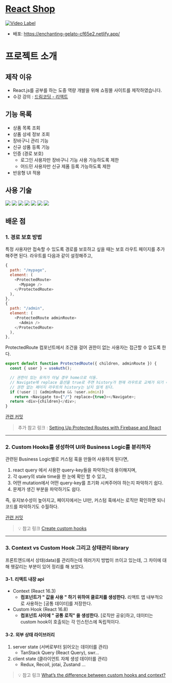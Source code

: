 # [React Shop](https://enchanting-gelato-cf65e2.netlify.app/)

[![Video Label](http://img.youtube.com/vi/Tu89BtpEvnM/0.jpg)](https://youtu.be/Tu89BtpEvnM)

- 배포: https://enchanting-gelato-cf65e2.netlify.app/

# 프로젝트 소개

## 제작 이유

- React.js를 공부를 하는 도중 역량 개발을 위해 쇼핑몰 사이트를 제작하였습니다.
- 수강 강의 : [드림코딩 - 리액트](https://academy.dream-coding.com/courses/react)

## 기능 목록

- 상품 목록 조회
- 상품 상세 정보 조회
- 장바구니 관리 기능
- 신규 상품 등록 기능
- 인증 (경로 보호)
  - 로그인 사용자만 장바구니 기능 사용 가능하도록 제한
  - 어드민 사용자만 신규 제품 등록 가능하도록 제한
- 반응형 UI 적용

## 사용 기술

<p>
  <img src="https://img.shields.io/badge/react-61DAFB?style=flat&logo=react&logoColor=white"/>
  <img src="https://img.shields.io/badge/javascript-F7DF1E?style=flat&logo=javascript&logoColor=white"/>
  <img src="https://img.shields.io/badge/tailwindCss-06B6D4?style=flat&logo=tailwindcss&logoColor=white"/>
  <img src="https://img.shields.io/badge/React_Router-CA4245?style=flat&logo=reactrouter&logoColor=white"/>
  <img src="https://img.shields.io/badge/React_Query-FF4154?style=flat&logo=reactquery&logoColor=white"/>
  <img src="https://img.shields.io/badge/firebase-FFCA28?style=flat&logo=firebase&logoColor=white"/>
  <img src="https://img.shields.io/badge/Cloudinary-3448C5?style=flat&logo=Cloudinary&logoColor=white"/>
</p>

## 배운 점

### 1. 경로 보호 방법

특정 사용자만 접속할 수 있도록 경로를 보호하고 싶을 때는 보호 라우트 페이지를 추가해주면 된다.
라우트를 다음과 같이 설정해주고,

```javascript
{
  path: "/mypage",
  element: (
    <ProtectedRoute>
      <Mypage />
    </ProtectedRoute>
  ),
},
{
  path: "/admin",
  element: (
    <ProtectedRoute adminRoute>
      <Admin />
    </ProtectedRoute>
  ),
},
```

ProtectedRoute 컴포넌트에서 조건을 걸어 권한이 없는 사용자는 접근할 수 없도록 한다.

```javascript
export default function ProtectedRoute({ children, adminRoute }) {
  const { user } = useAuth();

  // 권한이 있는 유저가 아닐 경우 home으로 이동.
  // Navigate에 replace 옵션을 true로 주면 history가 현재 라우트로 교체가 되기 때문에,
  // 권한 없는 페이지 라우트의 history는 남지 않게 된다.
  if (!user || (adminRoute && !user.admin))
    return <Navigate to={"/"} replace={true}></Navigate>;
  return <div>{children}</div>;
}
```

[관련 커밋](https://github.com/ssj5037/react-shop/commit/c588ba66657b3dfb4597b137ec0e4580328c60b5)

> 추가 참고 링크 : [Setting Up Protected Routes with Firebase and React](https://berkekaragoz.com/p/protected-routes-with-firebase-and-react)

---

### 2. Custom Hooks를 생성하여 UI와 Business Logic를 분리하자

관련된 Business Logic별로 커스텀 훅을 만들어 사용하게 된다면,

1. react query 에서 사용한 query-key들을 파악하는데 용이해지며,
2. 각 query의 stale time을 한 눈에 확인 할 수 있고,
3. 어떤 mutation에서 어떤 query-key를 초기화 시켜주어야 하는지 파악하기 쉽다.
4. 문제가 생긴 부분을 파악하기도 쉽다.

즉, 유지보수성이 높아지고, 페이지에서는 UI만, 커스텀 훅에서는 로직만 확인하면 되니 코드를 파악하기도 수월하다.

[관련 커밋](https://github.com/ssj5037/react-shop/commit/56ff1b5f54c826b346fbbcd28c5adde20b98a9c9)

> 💡 참고 링크
> [Create custom hooks](https://tkdodo.eu/blog/practical-react-query#create-custom-hooks)

---

### 3. Context vs Custom Hook 그리고 상태관리 library

프론트엔드에서 상태(data)를 관리하는데 여러가지 방법이 쓰이고 있는데,
그 차이에 대해 헷갈리는 부분이 있어 정리를 해 보았다.

#### 3-1. 리액트 내장 api

- Context (React 16.3)
  - **컴포넌트가 " 값을 사용 " 하기 위하여 클로저를 생성한다.**
    리액트 앱 내부적으로 사용하는 [공통 데이터]를 저장한다.
- Custom Hook (React 16.8)
  - **컴포넌트 사이에 " 공통 로직" 을 생성한다.**
    [로직만 공유]하고, 데이터는 custom hook이 호출되는 각 인스턴스에 독립적이다.

#### 3-2. 외부 상태 라이브러리

1. server state (서버로부터 읽어오는 데이터를 관리)
   - TanStack Query (React Query), swr...
2. client state (클라이언트 자체 생성 데이터를 관리)
   - Redux, Recoil, jotai, Zustand ...

> 💡 참고 링크
> [What’s the difference between custom hooks and context?](https://www.reddit.com/r/reactjs/comments/w3eocf/whats_the_difference_between_custom_hooks_and/)

